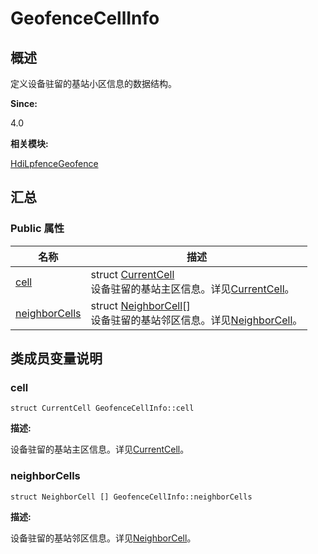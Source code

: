 # GeofenceCellInfo


## 概述

定义设备驻留的基站小区信息的数据结构。

**Since:**

4.0

**相关模块:**

[HdiLpfenceGeofence](_hdi_lpfence_geofence.md)


## 汇总


### Public 属性

  | 名称 | 描述 | 
| -------- | -------- |
| [cell](#cell) | struct&nbsp;[CurrentCell](_current_cell.md)<br/>设备驻留的基站主区信息。详见[CurrentCell](_current_cell.md)。 | 
| [neighborCells](#neighborcells) | struct&nbsp;[NeighborCell](_neighbor_cell.md)[]<br/>设备驻留的基站邻区信息。详见[NeighborCell](_neighbor_cell.md)。 | 


## 类成员变量说明


### cell

  
```
struct CurrentCell GeofenceCellInfo::cell
```

**描述:**

设备驻留的基站主区信息。详见[CurrentCell](_current_cell.md)。


### neighborCells

  
```
struct NeighborCell [] GeofenceCellInfo::neighborCells
```

**描述:**

设备驻留的基站邻区信息。详见[NeighborCell](_neighbor_cell.md)。
